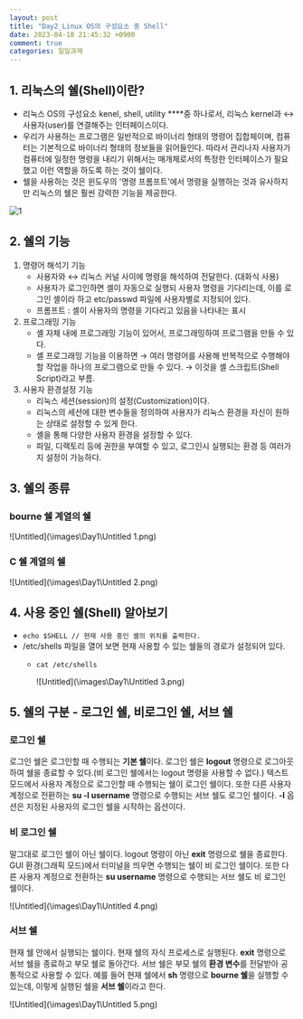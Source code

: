 ```yaml
---
layout: post
title: "Day2_Linux OS의 구성요소 중 Shell"
date: 2023-04-18 21:45:32 +0900
comment: true
categories: 일일과제
---
```



## 1. 리눅스의 쉘(Shell)이란?

- 리눅스 OS의 구성요소 kenel, shell, utility ****중 하나로서, 리눅스 kernel과 ↔ 사용자(user)를 연결해주는 인터페이스이다.
- 우리가 사용하는 프로그램은 일반적으로 바이너리 형태의 명령어 집합체이며, 컴퓨터는 기본적으로 바이너리 형태의 정보들을 읽어들인다. 따라서 관리나자 사용자가 컴퓨터에 일정한 명령을 내리기 위해서는 매개체로서의 특정한 인터페이스가 필요했고 이런 역할을 하도록 하는 것이 쉘이다.
- 쉘을 사용하는 것은 윈도우의 '명령 프롬프트'에서 명령을 실행하는 것과 유사하지만 리눅스의 쉘은 훨씬 강력한 기능을 제공한다.

![1](\images\Day1\Untitled.png)

## 2. 쉘의 기능

1. 명령어 해석기 기능
    - 사용자와 ↔ 리눅스 커널 사이에 명령을 해석하여 전달한다. (대화식 사용)
    - 사용자가 로그인하면 셸이 자동으로 실행되 사용자 명령을 기다리는데, 이를 로그인 셸이라 하고 etc/passwd 파일에 사용자별로 지정되어 있다.
    - 프롬프트 : 셸이 사용자의 명령을 기다리고 있음을 나타내는 표시
2. 프로그래밍 기능
    - 셸 자체 내에 프로그래밍 기능이 있어서, 프로그래밍하여 프로그램을 만들 수 있다.
    - 셸 프로그래밍 기능을 이용하면 → 여러 명령어를 사용해 반복적으로 수행해야할 작업을 하나의 프로그램으로 만들 수 있다. → 이것을 셸 스크립트(Shell Script)라고 부름.
3. 사용자 환경설정 기능
    - 리눅스 세션(session)의 설정(Customization)이다.
    - 리눅스의 세션에 대한 변수들을 정의하여 사용자가 리눅스 환경을 자신이 원하는 상태로 설정할 수 있게 한다.
    - 셸을 통해 다양한 사용자 환경을 설정할 수 있다.
    - 파일, 디렉토리 등에 권한을 부여할 수 있고, 로그인시 실행되는 환경 등 여러가지 설정이 가능하다.

## 3. 쉘의 종류

### bourne 쉘 계열의 쉘

![Untitled](\images\Day1\Untitled 1.png)

### C 쉘 계열의 쉘

![Untitled](\images\Day1\Untitled 2.png)

## 4. 사용 중인 쉘(Shell) 알아보기

- `echo $SHELL // 현재 사용 중인 셸의 위치를 출력한다.`
- /etc/shells 파일을 열어 보면 현재 사용할 수 있는 쉘들의 경로가 설정되어 있다.
    - `cat /etc/shells`
        
        ![Untitled](\images\Day1\Untitled 3.png)
        
    

## 5. 쉘의 구분 - 로그인 쉘, 비로그인 쉘, 서브 쉘

### 로그인 쉘

로그인 쉘은 로그인할 때 수행되는 **기본 쉘**이다. 로그인 쉘은 **logout** 명령으로 로그아웃하여 쉘을 종료할 수 있다.(비 로그인 쉘에서는 logout 명령을 사용할 수 없다.) 텍스트 모드에서 사용자 계정으로 로그인할 때 수행되는 쉘이 로그인 쉘이다. 또한 다른 사용자 계정으로 전환하는 **su -l username** 명령으로 수행되는 서브 쉘도 로그인 쉘이다. **-l** 옵션은 지정된 사용자의 로그인 쉘을 시작하는 옵션이다.

### 비 로그인 쉘

말그대로 로그인 쉘이 아닌 쉘이다. logout 명령이 아닌 **exit** 명령으로 쉘을 종료한다. GUI 환경(그래픽 모드)에서 터미널을 띄우면 수행되는 쉘이 비 로그인 쉘이다. 또한 다른 사용자 계정으로 전환하는 **su username** 명령으로 수행되는 서브 쉘도 비 로그인 쉘이다.

![Untitled](\images\Day1\Untitled 4.png)

### 서브 쉘

현재 쉘 안에서 실행되는 쉘이다. 현재 쉘의 자식 프로세스로 실행된다. **exit** 명령으로 서브 쉘을 종료하고 부모 쉘로 돌아간다. 서브 쉘은 부모 쉘의 **환경 변수**를 전달받아 공통적으로 사용할 수 있다. 예를 들어 현재 쉘에서 **sh** 명령으로 **bourne 쉘**을 실행할 수 있는데, 이렇게 실행된 쉘을 **서브 쉘**이라고 한다.

![Untitled](\images\Day1\Untitled 5.png)